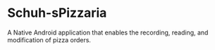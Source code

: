 # Schuh-sPizzaria
A Native Android application that enables the recording, reading, and modification of pizza orders.
